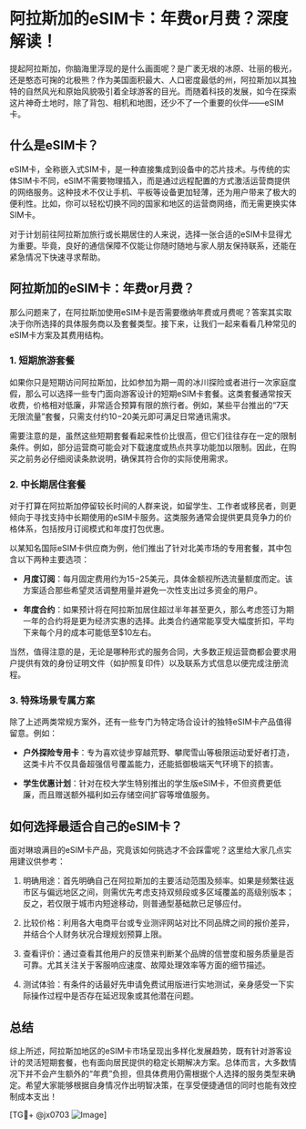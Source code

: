 # 阿拉斯加的eSIM卡：年费or月费？深度解读！

提起阿拉斯加，你脑海里浮现的是什么画面呢？是广袤无垠的冰原、壮丽的极光，还是憨态可掬的北极熊？作为美国面积最大、人口密度最低的州，阿拉斯加以其独特的自然风光和原始风貌吸引着全球游客的目光。而随着科技的发展，如今在探索这片神奇土地时，除了背包、相机和地图，还少不了一个重要的伙伴——eSIM卡。

## 什么是eSIM卡？

eSIM卡，全称嵌入式SIM卡，是一种直接集成到设备中的芯片技术。与传统的实体SIM卡不同，eSIM不需要物理插入，而是通过远程配置的方式激活运营商提供的网络服务。这种技术不仅让手机、平板等设备更加轻薄，还为用户带来了极大的便利性。比如，你可以轻松切换不同的国家和地区的运营商网络，而无需更换实体SIM卡。

对于计划前往阿拉斯加旅行或长期居住的人来说，选择一张合适的eSIM卡显得尤为重要。毕竟，良好的通信保障不仅能让你随时随地与家人朋友保持联系，还能在紧急情况下快速寻求帮助。

## 阿拉斯加的eSIM卡：年费or月费？

那么问题来了，在阿拉斯加使用eSIM卡是否需要缴纳年费或月费呢？答案其实取决于你所选择的具体服务商以及套餐类型。接下来，让我们一起来看看几种常见的eSIM卡方案及其费用结构。

### 1. 短期旅游套餐

如果你只是短期访问阿拉斯加，比如参加为期一周的冰川探险或者进行一次家庭度假，那么可以选择一些专门面向游客设计的短期eSIM卡套餐。这类套餐通常按天收费，价格相对低廉，非常适合预算有限的旅行者。例如，某些平台推出的“7天无限流量”套餐，只需支付约$10-$20美元即可满足日常通讯需求。

需要注意的是，虽然这些短期套餐看起来性价比很高，但它们往往存在一定的限制条件。例如，部分运营商可能会对下载速度或热点共享功能加以限制。因此，在购买之前务必仔细阅读条款说明，确保其符合你的实际使用需求。

### 2. 中长期居住套餐

对于打算在阿拉斯加停留较长时间的人群来说，如留学生、工作者或移民者，则更倾向于寻找支持中长期使用的eSIM卡服务。这类服务通常会提供更具竞争力的价格体系，包括按月订阅模式和年度打包优惠。

以某知名国际eSIM卡供应商为例，他们推出了针对北美市场的专用套餐，其中包含以下两种主要选项：

- **月度订阅**：每月固定费用约为$15-$25美元，具体金额视所选流量额度而定。该方案适合那些希望灵活调整用量并避免一次性支出过多资金的用户。
  
- **年度合约**：如果预计将在阿拉斯加居住超过半年甚至更久，那么考虑签订为期一年的合约将是更为经济实惠的选择。此类合约通常能享受大幅度折扣，平均下来每个月的成本可能低至$10左右。

当然，值得注意的是，无论是哪种形式的服务合同，大多数正规运营商都会要求用户提供有效的身份证明文件（如护照复印件）以及联系方式信息以便完成注册流程。

### 3. 特殊场景专属方案

除了上述两类常规方案外，还有一些专门为特定场合设计的独特eSIM卡产品值得留意。例如：

- **户外探险专用卡**：专为喜欢徒步穿越荒野、攀爬雪山等极限运动爱好者打造，这类卡片不仅具备超强信号覆盖能力，还能抵御极端天气环境下的损害。
  
- **学生优惠计划**：针对在校大学生特别推出的学生版eSIM卡，不但资费更低廉，而且赠送额外福利如云存储空间扩容等增值服务。

## 如何选择最适合自己的eSIM卡？

面对琳琅满目的eSIM卡产品，究竟该如何挑选才不会踩雷呢？这里给大家几点实用建议供参考：

1. 明确用途：首先明确自己在阿拉斯加的主要活动范围及频率。如果是频繁往返市区与偏远地区之间，则需优先考虑支持双频段或多区域覆盖的高级别版本；反之，若仅限于城市内短途移动，则普通型基础款已足够应付。

2. 比较价格：利用各大电商平台或专业测评网站对比不同品牌之间的报价差异，并结合个人财务状况合理规划预算上限。

3. 查看评价：通过查看其他用户的反馈来判断某个品牌的信誉度和服务质量是否可靠。尤其关注关于客服响应速度、故障处理效率等方面的细节描述。

4. 测试体验：有条件的话最好先申请免费试用版进行实地测试，亲身感受一下实际操作过程中是否存在延迟现象或其他潜在问题。

## 总结

综上所述，阿拉斯加地区的eSIM卡市场呈现出多样化发展趋势，既有针对游客设计的灵活短期套餐，也有面向居民提供的稳定长期解决方案。总体而言，大多数情况下并不会产生额外的“年费”负担，但具体费用仍需根据个人选择的服务类型来确定。希望大家能够根据自身情况作出明智决策，在享受便捷通信的同时也能有效控制成本支出！

[TG💪+ @jx0703 ![Image](https://github.com/user-attachments/assets/dbca1d08-cadb-493c-b0ec-ad6f7a83f270)]